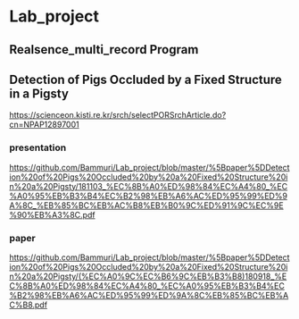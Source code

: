 # Lab_project
## Realsence_multi_record Program 


## Detection of Pigs Occluded by a Fixed Structure in a Pigsty
https://scienceon.kisti.re.kr/srch/selectPORSrchArticle.do?cn=NPAP12897001

### presentation
https://github.com/Bammuri/Lab_project/blob/master/%5Bpaper%5DDetection%20of%20Pigs%20Occluded%20by%20a%20Fixed%20Structure%20in%20a%20Pigsty/181103_%EC%8B%A0%ED%98%84%EC%A4%80_%EC%A0%95%EB%B3%B4%EC%B2%98%EB%A6%AC%ED%95%99%ED%9A%8C_%EB%85%BC%EB%AC%B8%EB%B0%9C%ED%91%9C%EC%9E%90%EB%A3%8C.pdf

### paper
https://github.com/Bammuri/Lab_project/blob/master/%5Bpaper%5DDetection%20of%20Pigs%20Occluded%20by%20a%20Fixed%20Structure%20in%20a%20Pigsty/(%EC%A0%9C%EC%B6%9C%EB%B3%B8)180918_%EC%8B%A0%ED%98%84%EC%A4%80_%EC%A0%95%EB%B3%B4%EC%B2%98%EB%A6%AC%ED%95%99%ED%9A%8C%EB%85%BC%EB%AC%B8.pdf
